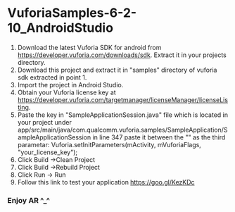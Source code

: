 # VuforiaSamples-6-2-10_AndroidStudio
1. Download the latest Vuforia SDK for android from https://developer.vuforia.com/downloads/sdk. Extract it in your projects directory.
2. Download this project and extract it in "samples" directory of vuforia sdk extracted in point 1.
3. Import the project in Android Studio.
4. Obtain your Vuforia license key at https://developer.vuforia.com/targetmanager/licenseManager/licenseListing.
5. Paste the key in "SampleApplicationSession.java" file which is located in your project under
app/src/main/java/com.qualcomm.vuforia.samples/SampleApplication/SampleApplicationSession in line 347
paste it between the "" as the third parametar: 
Vuforia.setInitParameters(mActivity, mVuforiaFlags, "your_license_key");
6. Click Build ->Clean Project
7. Click Build ->Rebuild Project
8. Click Run -> Run 
9. Follow this link to test your application https://goo.gl/KezKDc
### Enjoy AR ^_^
